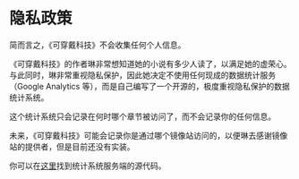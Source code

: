 # 隐私政策
简而言之，《可穿戴科技》不会收集任何个人信息。

《可穿戴科技》的作者琳非常想知道她的小说有多少人读了，以满足她的虚荣心。与此同时，琳非常重视隐私保护，因此她决定不使用任何现成的数据统计服务（Google Analytics 等），而是自己编写了一个开源的，极度重视隐私保护的数据统计系统。

这个统计系统只会记录在何时哪个章节被访问了，而不会记录你的任何信息。

未来，《可穿戴科技》可能会记录你是通过哪个镜像站访问的，以便琳去感谢镜像站的提供者，但是目前还没有实装。

你可以在[这里](https://github.com/SCLeoX/wt_analytics)找到统计系统服务端的源代码。

